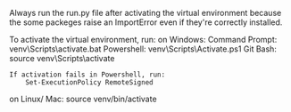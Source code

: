 Always run the run.py file after activating the virtual environment because the some packeges raise an ImportError even if they're correctly installed.

To activate the virtual environment, run:
    on Windows: 
        Command Prompt: venv\Scripts\activate.bat
        Powershell: venv\Scripts\Activate.ps1
        Git Bash: source venv\Scripts\activate

    If activation fails in Powershell, run:
        Set-ExecutionPolicy RemoteSigned

on Linux/ Mac:
    source venv/bin/activate

